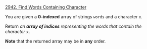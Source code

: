 [2942\. Find Words Containing Character](https://leetcode.com/problems/find-words-containing-character/)

You are given a **0-indexed** array of strings `words` and a character `x`.

Return _an **array of indices** representing the words that contain the character_ `x`.

**Note** that the returned array may be in **any** order.